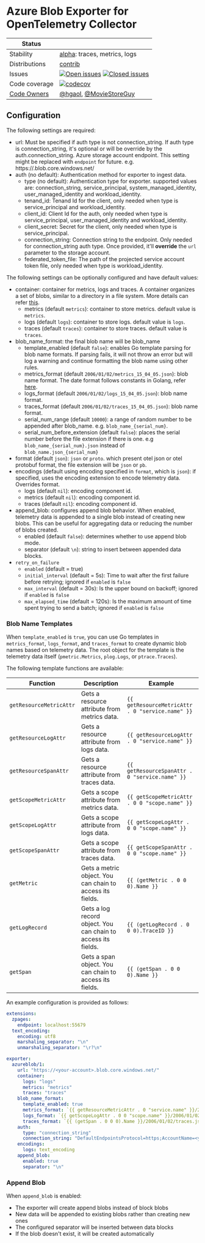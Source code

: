 # Azure Blob Exporter for OpenTelemetry Collector

<!-- status autogenerated section -->
| Status        |           |
| ------------- |-----------|
| Stability     | [alpha]: traces, metrics, logs   |
| Distributions | [contrib] |
| Issues        | [![Open issues](https://img.shields.io/github/issues-search/open-telemetry/opentelemetry-collector-contrib?query=is%3Aissue%20is%3Aopen%20label%3Aexporter%2Fazureblob%20&label=open&color=orange&logo=opentelemetry)](https://github.com/open-telemetry/opentelemetry-collector-contrib/issues?q=is%3Aopen+is%3Aissue+label%3Aexporter%2Fazureblob) [![Closed issues](https://img.shields.io/github/issues-search/open-telemetry/opentelemetry-collector-contrib?query=is%3Aissue%20is%3Aclosed%20label%3Aexporter%2Fazureblob%20&label=closed&color=blue&logo=opentelemetry)](https://github.com/open-telemetry/opentelemetry-collector-contrib/issues?q=is%3Aclosed+is%3Aissue+label%3Aexporter%2Fazureblob) |
| Code coverage | [![codecov](https://codecov.io/github/open-telemetry/opentelemetry-collector-contrib/graph/main/badge.svg?component=exporter_azureblob)](https://app.codecov.io/gh/open-telemetry/opentelemetry-collector-contrib/tree/main/?components%5B0%5D=exporter_azureblob&displayType=list) |
| [Code Owners](https://github.com/open-telemetry/opentelemetry-collector-contrib/blob/main/CONTRIBUTING.md#becoming-a-code-owner)    | [@hgaol](https://www.github.com/hgaol), [@MovieStoreGuy](https://www.github.com/MovieStoreGuy) |

[alpha]: https://github.com/open-telemetry/opentelemetry-collector/blob/main/docs/component-stability.md#alpha
[contrib]: https://github.com/open-telemetry/opentelemetry-collector-releases/tree/main/distributions/otelcol-contrib
<!-- end autogenerated section -->

## Configuration

The following settings are required:

- url: Must be specified if auth type is not connection_string. If auth type is connection_string, it's optional or will be override by the auth.connection_string. Azure storage account endpoint. This setting might be replaced with `endpoint` for future. e.g. https://<account-name>.blob.core.windows.net/
- auth (no default): Authentication method for exporter to ingest data.
  - type (no default): Authentication type for exporter. supported values are: connection_string, service_principal, system_managed_identity, user_managed_identity and workload_identity.
  - tenand_id: Tenand Id for the client, only needed when type is service_principal and workload_identity.
  - client_id: Client Id for the auth, only needed when type is service_principal, user_managed_identity and workload_identity.
  - client_secret: Secret for the client, only needed when type is service_principal.
  - connection_string: Connection string to the endpoint. Only needed for connection_string auth type. Once provided, it'll **override** the `url` parameter to the storage account.
  - federated_token_file: The path of the projected service account token file, only needed when type is workload_identity.


The following settings can be optionally configured and have default values:

- container: container for metrics, logs and traces. A container organizes a set of blobs, similar to a directory in a file system. More details can refer [this](https://learn.microsoft.com/en-us/azure/storage/blobs/storage-blobs-introduction#containers).
  - metrics (default `metrics`): container to store metrics. default value is `metrics`.
  - logs (default `logs`): container to store logs. default value is `logs`.
  - traces (default `traces`): container to store traces. default value is `traces`.
- blob_name_format: the final blob name will be blob_name
  - template_enabled (default `false`): enables Go template parsing for blob name formats. If parsing fails, it will not throw an error but will log a warning and continue formatting the blob name using other rules.
  - metrics_format (default `2006/01/02/metrics_15_04_05.json`): blob name format. The date format follows constants in Golang, refer [here](https://go.dev/src/time/format.go).
  - logs_format (default `2006/01/02/logs_15_04_05.json`): blob name format.
  - traces_format (default `2006/01/02/traces_15_04_05.json`): blob name format.
  - serial_num_range (default `10000`): a range of random number to be appended after blob_name. e.g. `blob_name_{serial_num}`.
  - serial_num_before_extension (default `false`): places the serial number before the file extension if there is one. e.g `blob_name_{serial_num}.json` instead of `blob_name.json_{serial_num}`
- format (default `json`): `json` or `proto`. which present otel json or otel protobuf format, the file extension will be `json` or `pb`.
- encodings (default using encoding specified in `format`, which is `json`): if specified, uses the encoding extension to encode telemetry data. Overrides format.
  - logs (default `nil`): encoding component id.
  - metrics (default `nil`): encoding component id.
  - traces (default `nil`): encoding component id.
- append_blob: configures append blob behavior. When enabled, telemetry data is appended to a single blob instead of creating new blobs. This can be useful for aggregating data or reducing the number of blobs created.
  - enabled (default `false`): determines whether to use append blob mode.
  - separator (default `\n`): string to insert between appended data blocks.
- `retry_on_failure`
  - `enabled` (default = true)
  - `initial_interval` (default = 5s): Time to wait after the first failure before retrying; ignored if `enabled` is `false`
  - `max_interval` (default = 30s): Is the upper bound on backoff; ignored if `enabled` is `false`
  - `max_elapsed_time` (default = 120s): Is the maximum amount of time spent trying to send a batch; ignored if `enabled` is `false`

### Blob Name Templates

When `template_enabled` is `true`, you can use Go templates in `metrics_format`, `logs_format`, and `traces_format` to create dynamic blob names based on telemetry data. The root object for the template is the telemetry data itself (`pmetric.Metrics`, `plog.Logs`, or `ptrace.Traces`).

The following template functions are available:

| Function                | Description                                                                 | Example                                                              |
| ----------------------- | --------------------------------------------------------------------------- | -------------------------------------------------------------------- |
| `getResourceMetricAttr` | Gets a resource attribute from metrics data.                                | `{{ getResourceMetricAttr . 0 "service.name" }}`                     |
| `getResourceLogAttr`    | Gets a resource attribute from logs data.                                   | `{{ getResourceLogAttr . 0 "service.name" }}`                        |
| `getResourceSpanAttr`   | Gets a resource attribute from traces data.                                 | `{{ getResourceSpanAttr . 0 "service.name" }}`                       |
| `getScopeMetricAttr`    | Gets a scope attribute from metrics data.                                   | `{{ getScopeMetricAttr . 0 0 "scope.name" }}`                        |
| `getScopeLogAttr`       | Gets a scope attribute from logs data.                                      | `{{ getScopeLogAttr . 0 0 "scope.name" }}`                           |
| `getScopeSpanAttr`      | Gets a scope attribute from traces data.                                    | `{{ getScopeSpanAttr . 0 0 "scope.name" }}`                          |
| `getMetric`             | Gets a metric object. You can chain to access its fields.                   | `{{ (getMetric . 0 0 0).Name }}`                                     |
| `getLogRecord`          | Gets a log record object. You can chain to access its fields.               | `{{ (getLogRecord . 0 0 0).TraceID }}`                               |
| `getSpan`               | Gets a span object. You can chain to access its fields.                     | `{{ (getSpan . 0 0 0).Name }}`                                       |

An example configuration is provided as follows:

```yaml
extensions:
  zpages:
    endpoint: localhost:55679
  text_encoding:
    encoding: utf8
    marshaling_separator: "\n"
    unmarshaling_separator: "\r?\n"

exporter:
  azureblob/1:
    url: "https://<your-account>.blob.core.windows.net/"
    container:
      logs: "logs"
      metrics: "metrics"
      traces: "traces"
    blob_name_format:
      template_enabled: true
      metrics_format: `{{ getResourceMetricAttr . 0 "service.name" }}/2006/01/02/metrics.json`
      logs_format: `{{ getScopeLogAttr . 0 0 "scope.name" }}/2006/01/02/logs.json`
      traces_format: `{{ (getSpan . 0 0 0).Name }}/2006/01/02/traces.json`
    auth:
      type: "connection_string"
      connection_string: "DefaultEndpointsProtocol=https;AccountName=<your-acount>;AccountKey=<account-key>;EndpointSuffix=core.windows.net"
    encodings:
      logs: text_encoding
    append_blob:
      enabled: true
      separator: "\n"
```

### Append Blob

When `append_blob` is enabled:
- The exporter will create append blobs instead of block blobs
- New data will be appended to existing blobs rather than creating new ones
- The configured separator will be inserted between data blocks
- If the blob doesn't exist, it will be created automatically
